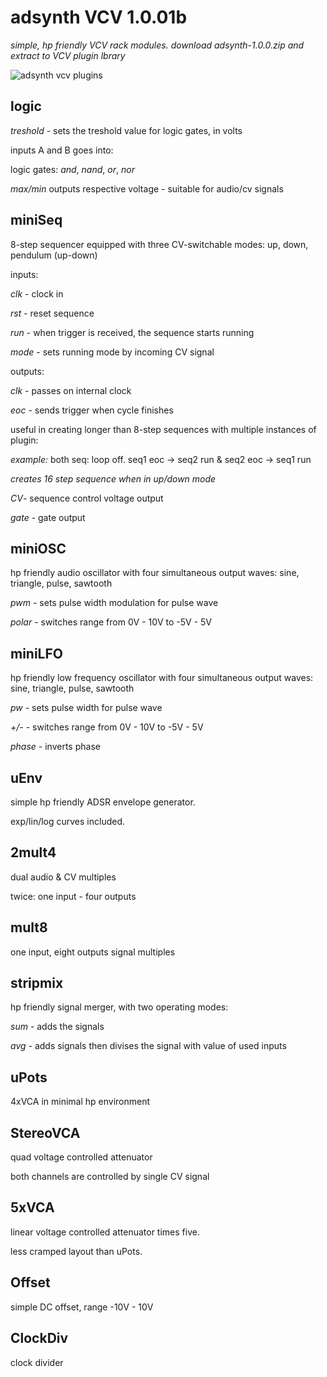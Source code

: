 # adsynth VCV 1.0.01b

 *simple, hp friendly VCV rack modules. download adsynth-1.0.0.zip and extract to VCV plugin lbrary*
 
 <img src="https://user-images.githubusercontent.com/35740399/77367698-0154af00-6d5b-11ea-928e-bd25b7e7c082.png" alt="adsynth vcv plugins"> 
 
## logic

*treshold* - sets the treshold value for logic gates, in volts

inputs A and B goes into:

logic gates: *and*, *nand*, *or*, *nor*

*max/min* outputs respective voltage - suitable for audio/cv signals


## miniSeq

8-step sequencer equipped with three CV-switchable modes: up, down, pendulum (up-down)

inputs:

*clk* - clock in

*rst* - reset sequence

*run* - when trigger is received, the sequence starts running

*mode* - sets running mode by incoming CV signal

outputs:

*clk* - passes on internal clock

*eoc* - sends trigger when cycle finishes 

useful in creating longer than 8-step sequences with multiple instances of plugin:

_example:_ both seq: loop off. seq1 eoc -> seq2 run & seq2 eoc -> seq1 run 

_creates 16 step sequence when in up/down mode_

*CV*- sequence control voltage output

*gate* - gate output


## miniOSC

hp friendly audio oscillator with four simultaneous output waves: sine, triangle, pulse, sawtooth

*pwm* - sets pulse width modulation for pulse wave

*polar* - switches range from 0V - 10V to -5V - 5V


## miniLFO

hp friendly low frequency oscillator with four simultaneous output waves: sine, triangle, pulse, sawtooth

*pw* - sets pulse width for pulse wave

*+/-* - switches range from 0V - 10V to -5V - 5V

*phase* - inverts phase


## uEnv

simple hp friendly ADSR envelope generator.

exp/lin/log curves included.


## 2mult4

dual audio & CV multiples

twice: one input - four outputs


## mult8

one input, eight outputs signal multiples


## stripmix

hp friendly signal merger, with two operating modes:

*sum* - adds the signals

*avg* - adds signals then divises the signal with value of used inputs


## uPots

4xVCA in minimal hp environment


## StereoVCA

quad voltage controlled attenuator

both channels are controlled by single CV signal


## 5xVCA

linear voltage controlled attenuator times five.

less cramped layout than uPots.


## Offset

simple DC offset, range -10V - 10V


## ClockDiv

clock divider